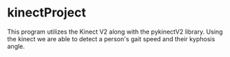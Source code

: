 # kinectProject
This program utilizes the Kinect V2 along with the pykinectV2 library. Using the kinect we are able to detect a person's gait speed and their kyphosis angle.
